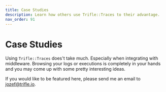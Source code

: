```yaml
---
title: Case Studies
description: Learn how others use Trifle::Traces to their advantage.
nav_order: 91
---
```


# Case Studies

Using `Trifle::Traces` does't take much. Especially when integrating with middleware. Browsing your logs or executions is completely in your hands and you may come up with some pretty interesting ideas. 

If you would like to be featured here, please send me an email to jozef@trifle.io.
